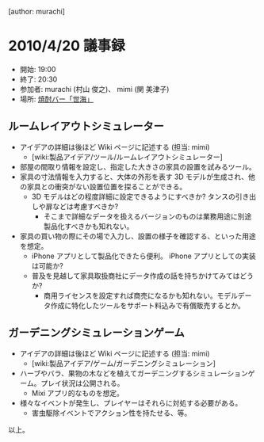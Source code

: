 [author: murachi]
# 2010/4/20 議事録

* 開始: 19:00
* 終了: 20:30
* 参加者: murachi (村山 俊之)、 mimi (関 美津子)
* 場所: [焼酎バー「世海」](http:://homepage3.nifty.com/japan01/sekai/top_m.html)

## ルームレイアウトシミュレーター

* アイデアの詳細は後ほど Wiki ページに記述する (担当: mimi)
  * [wiki:製品アイデア/ツール/ルームレイアウトシミュレーター]
* 部屋の間取り情報を設定し、指定した大きさの家具の設置を試みるツール。
* 家具の寸法情報を入力すると、大体の外形を表す 3D モデルが生成され、他の家具との衝突がない設置位置を探ることができる。
  * 3D モデルはどの程度詳細に設定できるようにすべきか? タンスの引き出しや扉などは考慮すべきか?
    * そこまで詳細なデータを扱えるバージョンのものは業務用途に別途製品化すべきかも知れない。
* 家具の買い物の際にその場で入力し、設置の様子を確認する、といった用途を想定。
  * iPhone アプリとして製品化できたら便利。 iPhone アプリとしての実装は可能か?
  * 普及を見越して家具取扱商社にデータ作成の話を持ちかけてみてはどうか?
    * 商用ライセンスを設定すれば商売になるかも知れない。モデルデータ作成に特化したツールをサポート料込みで有償販売するとか。

## ガーデニングシミュレーションゲーム

* アイデアの詳細は後ほど Wiki ページに記述する (担当: mimi)
  * [wiki:製品アイデア/ゲーム/ガーデニングシミュレーション]
* ハーブやバラ、果物の木などを植えてガーデニングするシミュレーションゲーム。プレイ状況は公開される。
  * Mixi アプリ的なものを想定。
* 様々なイベントが発生し、プレイヤーはそれらに対処する必要がある。
  * 害虫駆除イベントでアクション性を持たせる、等。


以上。
